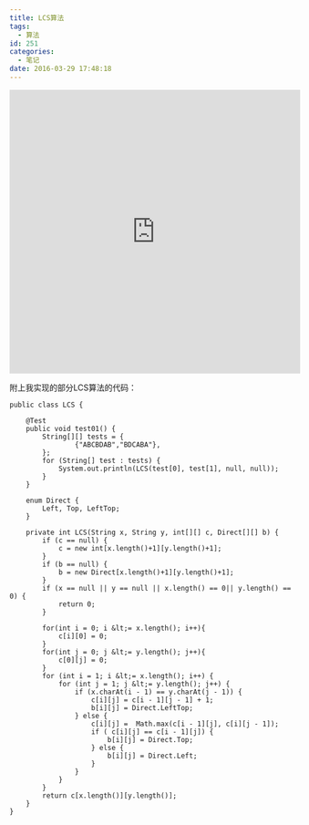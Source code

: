 ```yaml
---
title: LCS算法
tags:
  - 算法
id: 251
categories:
  - 笔记
date: 2016-03-29 17:48:18
---
```


<iframe width="510" height="498" src="http://player.youku.com/embed/XOTIzNjM1OTM2" frameborder="0" allowfullscreen="allowfullscreen"></iframe>

附上我实现的部分LCS算法的代码：

    public class LCS {

        @Test
        public void test01() {
            String[][] tests = {
                    {"ABCBDAB","BDCABA"},
            };
            for (String[] test : tests) {
                System.out.println(LCS(test[0], test[1], null, null));
            }
        }

        enum Direct {
            Left, Top, LeftTop;
        }

        private int LCS(String x, String y, int[][] c, Direct[][] b) {
            if (c == null) {
                c = new int[x.length()+1][y.length()+1];
            }
            if (b == null) {
                b = new Direct[x.length()+1][y.length()+1];
            }
            if (x == null || y == null || x.length() == 0|| y.length() == 0) {
                return 0;
            }

            for(int i = 0; i &lt;= x.length(); i++){
                c[i][0] = 0;
            }
            for(int j = 0; j &lt;= y.length(); j++){
                c[0][j] = 0;
            }
            for (int i = 1; i &lt;= x.length(); i++) {
                for (int j = 1; j &lt;= y.length(); j++) {
                    if (x.charAt(i - 1) == y.charAt(j - 1)) {
                        c[i][j] = c[i - 1][j - 1] + 1;
                        b[i][j] = Direct.LeftTop;
                    } else {
                        c[i][j] =  Math.max(c[i - 1][j], c[i][j - 1]);
                        if ( c[i][j] == c[i - 1][j]) {
                            b[i][j] = Direct.Top;
                        } else {
                            b[i][j] = Direct.Left;
                        }
                    }
                }
            }
            return c[x.length()][y.length()];
        }
    }
    